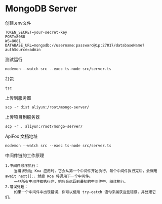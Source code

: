 MongoDB Server
===

创建.env文件
```text
TOKEN_SECRET=your-secret-key
PORT=8080
WS=8081
DATABASE_URL=mongodb://username:password@ip:27017/databaseName?authSource=admin
```

测试运行
```shell
nodemon --watch src --exec ts-node src/server.ts 
```

打包
```shell
tsc 
```

上传到服务器
```shell
scp -r dist aliyun:/root/mongo-server/ 
```

上传项目到服务器
```shell
scp -r . aliyun:/root/mongo-server/
```

ApiFox 文档地址
```shell
nodemon --watch src --exec ts-node src/server.ts 
```

中间件链的工作原理

	1.中间件顺序执行：
	    当请求到达 Koa 应用时，它会从第一个中间件开始执行，每个中间件执行完后，会调用 await next();，然后 Koa 将调用下一个中间件。
	    一旦所有中间件都执行完，响应会返回到最初的中间件中，继续执行。
	2.错误处理：
	    如果一个中间件中出现错误，你可以使用 try-catch 语句来捕获这些错误，并处理它们。
